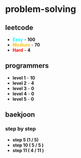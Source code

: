 # problem-solving

## leetcode

- <span style="color :  #00ffff">**Easy**</span> - **100**
- <span style="color :  #ffc20e">**Medium**</span> - **70**
- <span style="color :  red">**Hard**</span> - **4**

## programmers

- **level 1** - **10**
- **level 2** - **4**
- **level 3** - **0**
- **level 4** - **0**
- **level 5** - **0**

## baekjoon

### step by step

- **step 5 (1 / 5)**
- **step 10 ( 5 / 5 )**
- **step 11 ( 4 / 11 )**
